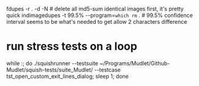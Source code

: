 fdupes -r . -d -N # delete all md5-sum identical images first, it's pretty quick
indimagedupes -t 99.5% --program=`which rm` . # 99.5% confidence interval seems to be what's needed to get allow 2 characters difference


# run stress tests on a loop
while :; do ./squishrunner --testsuite ~/Programs/Mudlet/Github-Mudlet/squish-tests/suite_Mudlet/ --testcase tst_open_custom_exit_lines_dialog; sleep 1; done
